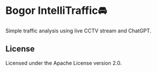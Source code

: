 # Bogor IntelliTraffic🚘

Simple traffic analysis using live CCTV stream and ChatGPT.

## License

Licensed under the Apache License version 2.0.
